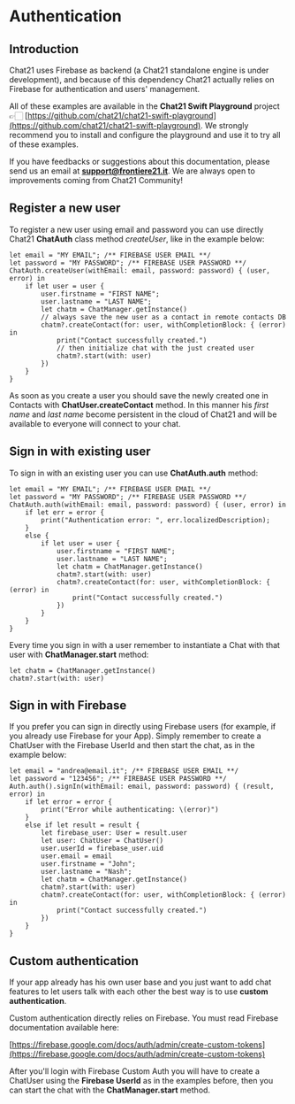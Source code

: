 # Authentication

## Introduction

Chat21 uses Firebase as backend \(a Chat21 standalone engine is under development\), and because of this dependency Chat21 actually relies on Firebase for authentication and users' management.

All of these examples are available in the **Chat21 Swift Playground** project 👉🏻 [https://github.com/chat21/chat21-swift-playground](https://github.com/chat21/chat21-swift-playground). We strongly recommend you to install and configure the playground and use it to try all of these examples.

If you have feedbacks or suggestions about this documentation, please send us an email at **support@frontiere21.it**. We are always open to improvements coming from Chat21 Community!

## Register a new user

To register a new user using email and password you can use directly Chat21 **ChatAuth** class method _createUser_, like in the example below:

```
let email = "MY EMAIL"; /** FIREBASE USER EMAIL **/
let password = "MY PASSWORD"; /** FIREBASE USER PASSWORD **/
ChatAuth.createUser(withEmail: email, password: password) { (user, error) in
    if let user = user {
        user.firstname = "FIRST NAME";
        user.lastname = "LAST NAME";
        let chatm = ChatManager.getInstance()
        // always save the new user as a contact in remote contacts DB
        chatm?.createContact(for: user, withCompletionBlock: { (error) in
            print("Contact successfully created.")
            // then initialize chat with the just created user
            chatm?.start(with: user)
        })
    }
}
```

As soon as you create a user you should save the newly created one in Contacts with **ChatUser.createContact** method. In this manner his _first name_ and _last name_ become persistent in the cloud of Chat21 and will be available to everyone will connect to your chat.

## Sign in with existing user

To sign in with an existing user you can use **ChatAuth.auth** method:

```
let email = "MY EMAIL"; /** FIREBASE USER EMAIL **/
let password = "MY PASSWORD"; /** FIREBASE USER PASSWORD **/
ChatAuth.auth(withEmail: email, password: password) { (user, error) in
    if let err = error {
        print("Authentication error: ", err.localizedDescription);
    }
    else {
        if let user = user {
            user.firstname = "FIRST NAME";
            user.lastname = "LAST NAME";
            let chatm = ChatManager.getInstance()
            chatm?.start(with: user)
            chatm?.createContact(for: user, withCompletionBlock: { (error) in
                print("Contact successfully created.")
            })
        }
    }
}
```

Every time you sign in with a user remember to instantiate a Chat with that user with **ChatManager.start** method:

```
let chatm = ChatManager.getInstance()
chatm?.start(with: user)
```

## Sign in with Firebase

If you prefer you can sign in directly using Firebase users \(for example, if you already use Firebase for your App\). Simply remember to create a ChatUser with the Firebase UserId and then start the chat, as in the example below:

```
let email = "andrea@email.it"; /** FIREBASE USER EMAIL **/
let password = "123456"; /** FIREBASE USER PASSWORD **/
Auth.auth().signIn(withEmail: email, password: password) { (result, error) in
    if let error = error {
        print("Error while authenticating: \(error)")
    }
    else if let result = result {
        let firebase_user: User = result.user
        let user: ChatUser = ChatUser()
        user.userId = firebase_user.uid
        user.email = email
        user.firstname = "John";
        user.lastname = "Nash";
        let chatm = ChatManager.getInstance()
        chatm?.start(with: user)
        chatm?.createContact(for: user, withCompletionBlock: { (error) in
            print("Contact successfully created.")
        })
    }
}
```

## Custom authentication

If your app already has his own user base and you just want to add chat features to let users talk with each other the best way is to use **custom authentication**.

Custom authentication directly relies on Firebase. You must read Firebase documentation available here:

[https://firebase.google.com/docs/auth/admin/create-custom-tokens](https://firebase.google.com/docs/auth/admin/create-custom-tokens)

After you'll login with Firebase Custom Auth you will have to create a ChatUser using the **Firebase UserId** as in the examples before, then you can start the chat with the **ChatManager.start** method.  










